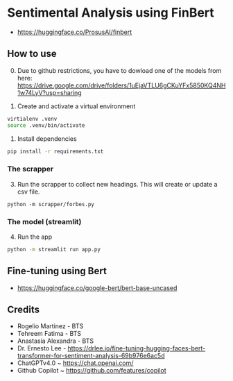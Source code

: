 # Sentimental Analysis using FinBert
* https://huggingface.co/ProsusAI/finbert

## How to use
0. Due to github restrictions, you have to dowload one of the models from here:
https://drive.google.com/drive/folders/1uEjaVTLU6gCKuYFx5850KQ4NH1w74LyV?usp=sharing

1. Create and activate a virtual environment
```sh
virtialenv .venv
source .venv/bin/activate
```

1. Install dependencies
```sh
pip install -r requirements.txt
```

### The scrapper
3. Run the scrapper to collect new headings. This will create or update a csv file.
```
python -m scrapper/forbes.py
```

### The model (streamlit)
4. Run the app
```sh
python -m streamlit run app.py
```

## Fine-tuning using Bert
* https://huggingface.co/google-bert/bert-base-uncased

## Credits
* Rogelio Martinez - BTS
* Tehreem Fatima - BTS
* Anastasia Alexandra - BTS
* Dr. Ernesto Lee - https://drlee.io/fine-tuning-hugging-faces-bert-transformer-for-sentiment-analysis-69b976e6ac5d
* ChatGPTv4.0 ~ https://chat.openai.com/
* Github Copilot ~ https://github.com/features/copilot